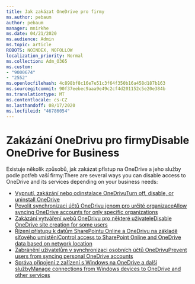 ```yaml
---
title: Jak zakázat OneDrive pro firmy
ms.author: pebaum
author: pebaum
manager: mnirkhe
ms.date: 04/21/2020
ms.audience: Admin
ms.topic: article
ROBOTS: NOINDEX, NOFOLLOW
localization_priority: Normal
ms.collection: Adm_O365
ms.custom:
- "9000674"
- "2552"
ms.openlocfilehash: 4c898bf8c16e7e51c3f64f350b16a458d187b163
ms.sourcegitcommit: 90f37eebec9aaa9e49c2cf4d201152c5e20e384b
ms.translationtype: MT
ms.contentlocale: cs-CZ
ms.lasthandoff: 08/17/2020
ms.locfileid: "46786054"
---
```

# <a name="disable-onedrive-for-business"></a><span data-ttu-id="19ac8-102">Zakázání OneDrivu pro firmy</span><span class="sxs-lookup"><span data-stu-id="19ac8-102">Disable OneDrive for Business</span></span>

<span data-ttu-id="19ac8-103">Existuje několik způsobů, jak zakázat přístup na OneDrive a jeho služby podle potřeb vaší firmy:</span><span class="sxs-lookup"><span data-stu-id="19ac8-103">There are several ways you can disable access to OneDrive and its services depending on your business needs:</span></span>

- [<span data-ttu-id="19ac8-104">Vypnutí, zakázání nebo odinstalace OneDrivu</span><span class="sxs-lookup"><span data-stu-id="19ac8-104">Turn off, disable, or uninstall OneDrive</span></span>](https://support.office.com/article/turn-off-disable-or-uninstall-onedrive-f32a17ce-3336-40fe-9c38-6efb09f944b0)
- [<span data-ttu-id="19ac8-105">Povolit synchronizaci účtů OneDrivu jenom pro určité organizace</span><span class="sxs-lookup"><span data-stu-id="19ac8-105">Allow syncing OneDrive accounts for only specific organizations</span></span>](https://docs.microsoft.com/onedrive/use-group-policy#allow-syncing-onedrive-accounts-for-only-specific-organizations)
- [<span data-ttu-id="19ac8-106">Zakázání vytváření webů OneDrivu pro některé uživatele</span><span class="sxs-lookup"><span data-stu-id="19ac8-106">Disable OneDrive site creation for some users</span></span>](https://docs.microsoft.com/sharepoint/manage-user-profiles#disable-onedrive-creation-for-some-users)
- [<span data-ttu-id="19ac8-107">Řízení přístupu k datům SharePointu Online a OneDrivu na základě síťového umístění</span><span class="sxs-lookup"><span data-stu-id="19ac8-107">Control access to SharePoint Online and OneDrive data based on network location</span></span>](https://docs.microsoft.com/sharepoint/control-access-based-on-network-location)
- [<span data-ttu-id="19ac8-108">Zabránění uživatelům v synchronizaci osobních účtů OneDrivu</span><span class="sxs-lookup"><span data-stu-id="19ac8-108">Prevent users from syncing personal OneDrive accounts</span></span>](https://docs.microsoft.com/onedrive/use-group-policy#DisablePersonalSync)
- [<span data-ttu-id="19ac8-109">Správa připojení z zařízení s Windows na OneDrive a další služby</span><span class="sxs-lookup"><span data-stu-id="19ac8-109">Manage connections from Windows devices to OneDrive and other services</span></span>](https://docs.microsoft.com/windows/privacy/manage-connections-from-windows-operating-system-components-to-microsoft-services#bkmk-onedrive)
